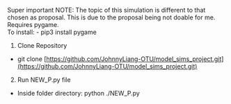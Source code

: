 Super important NOTE: The topic of this simulation is different to that chosen as proposal. This is due to the proposal being not doable for me.
<br>
Requires pygame. <br>
To install:
\- pip3 install pygame

1. Clone Repository
- git clone [https://github.com/JohnnyLiang-OTU/model_sims_project.git](https://github.com/JohnnyLiang-OTU/model_sims_project.git)
2. Run NEW_P.py file
- Inside folder directory: python ./NEW_P.py
